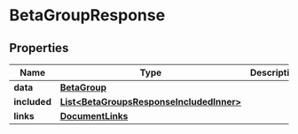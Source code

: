 

# BetaGroupResponse


## Properties

| Name | Type | Description | Notes |
|------------ | ------------- | ------------- | -------------|
|**data** | [**BetaGroup**](BetaGroup.md) |  |  |
|**included** | [**List&lt;BetaGroupsResponseIncludedInner&gt;**](BetaGroupsResponseIncludedInner.md) |  |  [optional] |
|**links** | [**DocumentLinks**](DocumentLinks.md) |  |  |



